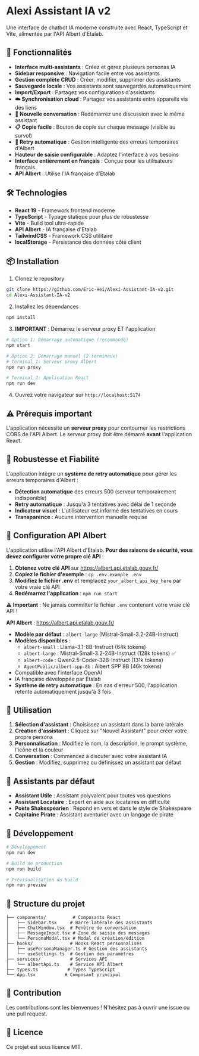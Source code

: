 # Alexi Assistant IA v2

Une interface de chatbot IA moderne construite avec React, TypeScript et Vite, alimentée par l'API Albert d'Etalab.

## 🚀 Fonctionnalités

- **Interface multi-assistants** : Créez et gérez plusieurs personas IA
- **Sidebar responsive** : Navigation facile entre vos assistants
- **Gestion complète CRUD** : Créer, modifier, supprimer des assistants
- **Sauvegarde locale** : Vos assistants sont sauvegardés automatiquement
- **Import/Export** : Partagez vos configurations d'assistants
- **☁️ Synchronisation cloud** : Partagez vos assistants entre appareils via des liens
- **🔄 Nouvelle conversation** : Redémarrez une discussion avec le même assistant
- **📋 Copie facile** : Bouton de copie sur chaque message (visible au survol)
- **🔁 Retry automatique** : Gestion intelligente des erreurs temporaires d'Albert
- **Hauteur de saisie configurable** : Adaptez l'interface à vos besoins
- **Interface entièrement en français** : Conçue pour les utilisateurs français
- **API Albert** : Utilise l'IA française d'Etalab

## 🛠️ Technologies

- **React 19** - Framework frontend moderne
- **TypeScript** - Typage statique pour plus de robustesse
- **Vite** - Build tool ultra-rapide
- **API Albert** - IA française d'Etalab
- **TailwindCSS** - Framework CSS utilitaire
- **localStorage** - Persistance des données côté client

## 📦 Installation

1. Clonez le repository
```bash
git clone https://github.com/Eric-Hei/Alexi-Assistant-IA-v2.git
cd Alexi-Assistant-IA-v2
```

2. Installez les dépendances
```bash
npm install
```

3. **IMPORTANT** : Démarrez le serveur proxy ET l'application
```bash
# Option 1: Démarrage automatique (recommandé)
npm start

# Option 2: Démarrage manuel (2 terminaux)
# Terminal 1: Serveur proxy Albert
npm run proxy

# Terminal 2: Application React
npm run dev
```

4. Ouvrez votre navigateur sur `http://localhost:5174`

## ⚠️ **Prérequis important**

L'application nécessite un **serveur proxy** pour contourner les restrictions CORS de l'API Albert.
Le serveur proxy doit être démarré **avant** l'application React.

## 🔄 **Robustesse et Fiabilité**

L'application intègre un **système de retry automatique** pour gérer les erreurs temporaires d'Albert :
- **Détection automatique** des erreurs 500 (serveur temporairement indisponible)
- **Retry automatique** : Jusqu'à 3 tentatives avec délai de 1 seconde
- **Indicateur visuel** : L'utilisateur est informé des tentatives en cours
- **Transparence** : Aucune intervention manuelle requise

## 🔑 Configuration API Albert

L'application utilise l'API Albert d'Etalab. **Pour des raisons de sécurité, vous devez configurer votre propre clé API** :

1. **Obtenez votre clé API** sur https://albert.api.etalab.gouv.fr/
2. **Copiez le fichier d'exemple** : `cp .env.example .env`
3. **Modifiez le fichier .env** et remplacez `your_albert_api_key_here` par votre vraie clé API
4. **Redémarrez l'application** : `npm run start`

⚠️ **Important** : Ne jamais committer le fichier `.env` contenant votre vraie clé API !

**API Albert** : https://albert.api.etalab.gouv.fr/
- **Modèle par défaut** : `albert-large` (Mistral-Small-3.2-24B-Instruct)
- **Modèles disponibles** :
  - `albert-small` : Llama-3.1-8B-Instruct (64k tokens)
  - `albert-large` : Mistral-Small-3.2-24B-Instruct (128k tokens) ✅
  - `albert-code` : Qwen2.5-Coder-32B-Instruct (131k tokens)
  - `AgentPublic/albert-spp-8b` : Albert SPP 8B (46k tokens)
- Compatible avec l'interface OpenAI
- IA française développée par Etalab
- **Système de retry automatique** : En cas d'erreur 500, l'application retente automatiquement jusqu'à 3 fois

## 📖 Utilisation

1. **Sélection d'assistant** : Choisissez un assistant dans la barre latérale
2. **Création d'assistant** : Cliquez sur "Nouvel Assistant" pour créer votre propre persona
3. **Personnalisation** : Modifiez le nom, la description, le prompt système, l'icône et la couleur
4. **Conversation** : Commencez à discuter avec votre assistant IA
5. **Gestion** : Modifiez, supprimez ou définissez un assistant par défaut

## 🎨 Assistants par défaut

- **Assistant Utile** : Assistant polyvalent pour toutes vos questions
- **Assistant Locataire** : Expert en aide aux locataires en difficulté
- **Poète Shakespearien** : Répond en vers et dans le style de Shakespeare
- **Capitaine Pirate** : Assistant aventurier avec un langage de pirate

## 🔧 Développement

```bash
# Développement
npm run dev

# Build de production
npm run build

# Prévisualisation du build
npm run preview
```

## 📁 Structure du projet

```
├── components/          # Composants React
│   ├── Sidebar.tsx     # Barre latérale des assistants
│   ├── ChatWindow.tsx  # Fenêtre de conversation
│   ├── MessageInput.tsx # Zone de saisie des messages
│   └── PersonaModal.tsx # Modal de création/édition
├── hooks/              # Hooks React personnalisés
│   ├── usePersonaManager.ts # Gestion des assistants
│   └── useSettings.ts  # Gestion des paramètres
├── services/           # Services API
│   └── albertApi.ts    # Service API Albert
├── types.ts           # Types TypeScript
└── App.tsx           # Composant principal
```

## 🤝 Contribution

Les contributions sont les bienvenues ! N'hésitez pas à ouvrir une issue ou une pull request.

## 📄 Licence

Ce projet est sous licence MIT.
